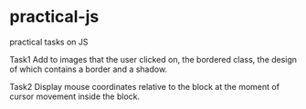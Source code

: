 # practical-js
 practical tasks on JS

Task1
Add to images that the user clicked on, the bordered class, the design of which contains a border and a shadow.

Task2
Display mouse coordinates relative to the block at the moment of cursor movement inside the block.
